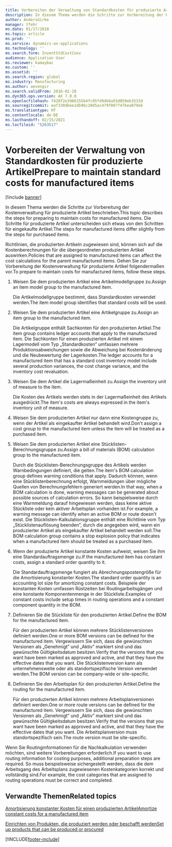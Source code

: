 ```yaml
---
title: Vorbereiten der Verwaltung von Standardkosten für produzierte Artikel
description: In diesem Thema werden die Schritte zur Vorbereitung der Kostenverwaltung für produzierte Artikel beschrieben.
author: AndersGirke
manager: tfehr
ms.date: 01/17/2018
ms.topic: article
ms.prod: ''
ms.service: dynamics-ax-applications
ms.technology: ''
ms.search.form: InventStdCostConv
audience: Application User
ms.reviewer: kamaybac
ms.custom: ''
ms.assetid: ''
ms.search.region: global
ms.industry: Manufacturing
ms.author: aevengir
ms.search.validFrom: 2016-02-28
ms.dyn365.ops.version: AX 7.0.0
ms.openlocfilehash: f428f2e3966155b4fc95fd94b6a55d059eb3533d
ms.sourcegitcommit: eaf330dbee1db96c20d5ac479f007747bea079eb
ms.translationtype: HT
ms.contentlocale: de-DE
ms.lasthandoff: 02/15/2021
ms.locfileid: "5263517"
---
```

# <a name="prepare-to-maintain-standard-costs-for-manufactured-items"></a><span data-ttu-id="148cd-103">Vorbereiten der Verwaltung von Standardkosten für produzierte Artikel</span><span class="sxs-lookup"><span data-stu-id="148cd-103">Prepare to maintain standard costs for manufactured items</span></span>

[!include [banner](../includes/banner.md)]

<span data-ttu-id="148cd-104">In diesem Thema werden die Schritte zur Vorbereitung der Kostenverwaltung für produzierte Artikel beschrieben.</span><span class="sxs-lookup"><span data-stu-id="148cd-104">This topic describes the steps for preparing to maintain costs for manufactured items.</span></span> <span data-ttu-id="148cd-105">Die Schritte für produzierte Artikel unterscheiden sich etwas von den Schritten für eingekaufte Artikel.</span><span class="sxs-lookup"><span data-stu-id="148cd-105">The steps for manufactured items differ slightly from the steps for purchased items.</span></span>

<span data-ttu-id="148cd-106">Richtlinien, die produzierten Artikeln zugewiesen sind, können sich auf die Kostenberechnungen für die übergeordneten produzierten Artikel auswirken.</span><span class="sxs-lookup"><span data-stu-id="148cd-106">Policies that are assigned to manufactured items can affect the cost calculations for the parent manufactured items.</span></span> <span data-ttu-id="148cd-107">Gehen Sie zur Vorbereitung der Kostenverwaltung für produzierte Artikel folgendermaßen vor.</span><span class="sxs-lookup"><span data-stu-id="148cd-107">To prepare to maintain costs for manufactured items, follow these steps.</span></span>

1. <span data-ttu-id="148cd-108">Weisen Sie dem produzierten Artikel eine Artikelmodellgruppe zu.</span><span class="sxs-lookup"><span data-stu-id="148cd-108">Assign an item model group to the manufactured item.</span></span> 

   <span data-ttu-id="148cd-109">Die Artikelmodellgruppe bestimmt, dass Standardkosten verwendet werden.</span><span class="sxs-lookup"><span data-stu-id="148cd-109">The item model group identifies that standard costs will be used.</span></span>

2. <span data-ttu-id="148cd-110">Weisen Sie dem produzierten Artikel eine Artikelgruppe zu.</span><span class="sxs-lookup"><span data-stu-id="148cd-110">Assign an item group to the manufactured item.</span></span> 

   <span data-ttu-id="148cd-111">Die Artikelgruppe enthält Sachkonten für den produzierten Artikel.</span><span class="sxs-lookup"><span data-stu-id="148cd-111">The item group contains ledger accounts that apply to the manufactured item.</span></span> <span data-ttu-id="148cd-112">Die Sachkonten für einen produzierten Artikel mit einem Lagermodell vom Typ „Standardkosten” umfassen mehrere Produktionsabweichungen sowie die Abweichung bei Kostenänderung und die Neubewertung der Lagerkosten.</span><span class="sxs-lookup"><span data-stu-id="148cd-112">The ledger accounts for a manufactured item that has a standard cost inventory model include several production variances, the cost change variance, and the inventory cost revaluation.</span></span>

3. <span data-ttu-id="148cd-113">Weisen Sie dem Artikel die Lagermaßeinheit zu.</span><span class="sxs-lookup"><span data-stu-id="148cd-113">Assign the inventory unit of measure to the item.</span></span> 

   <span data-ttu-id="148cd-114">Die Kosten des Artikels werden stets in der Lagermaßeinheit des Artikels ausgedrückt.</span><span class="sxs-lookup"><span data-stu-id="148cd-114">The item's costs are always expressed in the item's inventory unit of measure.</span></span>

4. <span data-ttu-id="148cd-115">Weisen Sie dem produzierten Artikel nur dann eine Kostengruppe zu, wenn der Artikel als eingekaufter Artikel behandelt wird.</span><span class="sxs-lookup"><span data-stu-id="148cd-115">Don't assign a cost group to the manufactured item unless the item will be treated as a purchased item.</span></span>

5. <span data-ttu-id="148cd-116">Weisen Sie dem produzierten Artikel eine Stücklisten-Berechnungsgruppe zu.</span><span class="sxs-lookup"><span data-stu-id="148cd-116">Assign a bill of materials (BOM) calculation group to the manufactured item.</span></span> 

   <span data-ttu-id="148cd-117">Durch die Stücklisten-Berechnungsgruppe des Artikels werden Warnbedingungen definiert, die gelten.</span><span class="sxs-lookup"><span data-stu-id="148cd-117">The item's BOM calculation group defines warning conditions that apply.</span></span> <span data-ttu-id="148cd-118">Dadurch können, wenn eine Stücklistenberechnung erfolgt, Warnmeldungen über mögliche Quellen von Berechnungsfehlern generiert werden.</span><span class="sxs-lookup"><span data-stu-id="148cd-118">In that way, when a BOM calculation is done, warning messages can be generated about possible sources of calculation errors.</span></span> <span data-ttu-id="148cd-119">So kann beispielsweise durch eine Warnmeldung darauf hingewiesen werden, dass keine aktive Stückliste oder kein aktiver Arbeitsplan vorhanden ist.</span><span class="sxs-lookup"><span data-stu-id="148cd-119">For example, a warning message can identify when an active BOM or route doesn't exist.</span></span> <span data-ttu-id="148cd-120">Die Stücklisten-Kalkulationsgruppe enthält eine Richtlinie vom Typ „Stücklistenauflösung beenden”, durch die angegeben wird, wann ein produzierter Artikel als eingekaufter Artikel behandelt werden soll.</span><span class="sxs-lookup"><span data-stu-id="148cd-120">The BOM calculation group contains a stop explosion policy that indicates when a manufactured item should be treated as a purchased item.</span></span>

6. <span data-ttu-id="148cd-121">Wenn der produzierte Artikel konstante Kosten aufweist, weisen Sie ihm eine Standardauftragsmenge zu.</span><span class="sxs-lookup"><span data-stu-id="148cd-121">If the manufactured item has constant costs, assign a standard order quantity to it.</span></span> 

   <span data-ttu-id="148cd-122">Die Standardauftragsmenge fungiert als Abrechnungspostengröße für die Amortisierung konstanter Kosten.</span><span class="sxs-lookup"><span data-stu-id="148cd-122">The standard order quantity is an accounting lot size for amortizing constant costs.</span></span> <span data-ttu-id="148cd-123">Beispiele der konstanten Kosten umfassen Rüstzeiten bei Routingarbeitsgängen und eine konstante Komponentenmenge in der Stückliste.</span><span class="sxs-lookup"><span data-stu-id="148cd-123">Examples of constant costs include setup times in routing operations and a constant component quantity in the BOM.</span></span>

7. <span data-ttu-id="148cd-124">Definieren Sie die Stückliste für den produzierten Artikel.</span><span class="sxs-lookup"><span data-stu-id="148cd-124">Define the BOM for the manufactured item.</span></span> 

   <span data-ttu-id="148cd-125">Für den produzierten Artikel können mehrere Stücklistenversionen definiert werden.</span><span class="sxs-lookup"><span data-stu-id="148cd-125">One or more BOM versions can be defined for the manufactured item.</span></span> <span data-ttu-id="148cd-126">Vergewissern Sie sich, dass die gewünschten Versionen als „Genehmigt” und „Aktiv” markiert sind und das gewünschte Gültigkeitsdatum besitzen.</span><span class="sxs-lookup"><span data-stu-id="148cd-126">Verify that the versions that you want have been marked as approved and active, and that they have the effective dates that you want.</span></span> <span data-ttu-id="148cd-127">Die Stücklistenversion kann als unternehmensweite oder als standortspezifische Version verwendet werden.</span><span class="sxs-lookup"><span data-stu-id="148cd-127">The BOM version can be company-wide or site-specific.</span></span>

8. <span data-ttu-id="148cd-128">Definieren Sie den Arbeitsplan für den produzierten Artikel.</span><span class="sxs-lookup"><span data-stu-id="148cd-128">Define the routing for the manufactured item.</span></span> 

   <span data-ttu-id="148cd-129">Für den produzierten Artikel können mehrere Arbeitsplanversionen definiert werden.</span><span class="sxs-lookup"><span data-stu-id="148cd-129">One or more route versions can be defined for the manufactured item.</span></span> <span data-ttu-id="148cd-130">Vergewissern Sie sich, dass die gewünschten Versionen als „Genehmigt” und „Aktiv” markiert sind und das gewünschte Gültigkeitsdatum besitzen.</span><span class="sxs-lookup"><span data-stu-id="148cd-130">Verify that the versions that you want have been marked as approved and active, and that they have the effective dates that you want.</span></span> <span data-ttu-id="148cd-131">Die Arbeitsplanversion muss standortspezifisch sein.</span><span class="sxs-lookup"><span data-stu-id="148cd-131">The route version must be site-specific.</span></span>

<span data-ttu-id="148cd-132">Wenn Sie Routinginformationen für die Nachkalkulation verwenden möchten, sind weitere Vorbereitungen erforderlich.</span><span class="sxs-lookup"><span data-stu-id="148cd-132">If you want to use routing information for costing purposes, additional preparation steps are required.</span></span> <span data-ttu-id="148cd-133">So muss beispielsweise sichergestellt werden, dass die dem Arbeitsgang des Arbeitsplans zugewiesenen Kostenkategorien korrekt und vollständig sind.</span><span class="sxs-lookup"><span data-stu-id="148cd-133">For example, the cost categories that are assigned to routing operations must be correct and completed.</span></span>

<a name="related-topics"></a><span data-ttu-id="148cd-134">Verwandte Themen</span><span class="sxs-lookup"><span data-stu-id="148cd-134">Related topics</span></span>
--------

[<span data-ttu-id="148cd-135">Amortisierung konstanter Kosten für einen produzierten Artikel</span><span class="sxs-lookup"><span data-stu-id="148cd-135">Amortize constant costs for a manufactured item</span></span>](amortize-constant-costs-manufactured-item.md)

[<span data-ttu-id="148cd-136">Einrichten von Produkten, die produziert werden oder beschafft werden</span><span class="sxs-lookup"><span data-stu-id="148cd-136">Set up products that can be produced or procured</span></span>](manufactured-items-treated-as-purchased-items.md)



[!INCLUDE[footer-include](../../includes/footer-banner.md)]